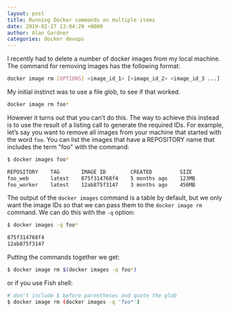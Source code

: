 ```yaml
---
layout: post
title: Running Docker commands on multiple items
date: 2019-02-27 13:04:29 +0000
author: Alan Gardner
categories: docker devops
---
```


I recently had to delete a number of docker images from my local machine. The command for removing images has the following format:

```bash
docker image rm [OPTIONS] <image_id_1> [<image_id_2> <image_id_3 ...]
```

My initial instinct was to use a file glob, to see if that worked.

```bash
docker image rm foo*
```

However it turns out that you can’t do this. The way to achieve this instead is to use the result of a listing call to generate the required IDs. For example, let’s say you want to remove all images from your machine that started with the word `foo`. You can list the images that have a REPOSITORY name that includes the term "foo" with the command:

```bash
$ docker images foo*

REPOSITORY    TAG       IMAGE ID        CREATED         SIZE
foo_web       latest    875f314768f4    5 months ago    123MB
foo_worker    latest    12ab875f3147    3 months ago    456MB
```

The output of the `docker images` command is a table by default, but we only want the image IDs so that we can pass them to the `docker image rm` command. We can do this with the `-q` option:

```bash
$ docker images -q foo*

875f314768f4
12ab875f3147
```

Putting the commands together we get:

```bash
$ docker image rm $(docker images -q foo*)
```

or if you use Fish shell:

```bash
# don't include $ before parentheses and quote the glob
$ docker image rm (docker images -q 'foo*')
```
